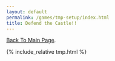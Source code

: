 ```yaml
---
layout: default
permalink: /games/tmp-setup/index.html
title: Defend the Castle!!
---
```


[Back To Main Page](../../).

{% include_relative tmp.html %}